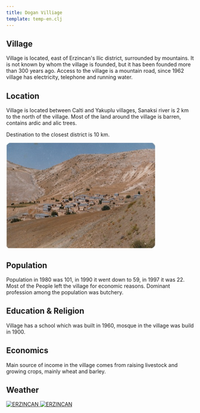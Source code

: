 ```yaml
---
title: Dogan Villiage
template: temp-en.clj
---
```


## Village

Village is located, east of Erzincan's Ilic district, surrounded by
mountains. It is not known by whom the village is founded, but it has
been founded more than 300 years ago. Access to the village is a
mountain road, since 1962 village has electricity, telephone and running
water.

## Location

Village is located between Calti and Yakuplu villages, Sanaksi river is
2 km to the north of the village. Most of the land around the village is
barren, contains ardic and alic trees.

Destination to the closest district is 10 km.

![Doğan Köyü](/images/koy_kucuk.jpg)

## Population

Population in 1980 was 101, in 1990 it went down to 59, in 1997 it was
22. Most of the People left the village for economic reasons. Dominant
profession among the population was butchery.

## Education & Religion

Village has a school which was built in 1960, mosque in the village was
build in 1900.

## Economics

Main source of income in the village comes from raising livestock and
growing crops, mainly wheat and barley.

## Weather

<p><a href="http://www.meteoroloji.gov.tr/2006/tahmin/tahmin-iller.aspx">
 <img src="http://www.meteoroloji.gov.tr/sunum/imgdurumgor-b1-g.aspx?merkez=ERZINCAN&renkC=111&renkT=000&renkZ=fff" width="180px" height="54px" alt="ERZINCAN" border="0" />
 <img src="http://www.meteoroloji.gov.tr/sunum/imgtahmingor-b1-g.aspx?merkez=ERZINCAN&gun=T&renkC=111&renkT=000&renkZ=fff" width="162px" height="54px" alt="ERZINCAN" border="0" /></a>
